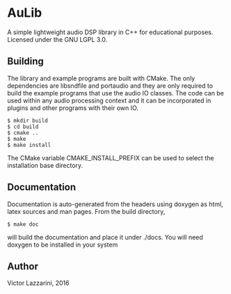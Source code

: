 AuLib
=================

A simple lightweight audio DSP library in C++ for educational purposes. Licensed under
the GNU LGPL 3.0.

Building
----------------------
The library and example programs are built with CMake. The only
dependencies are libsndfile and portaudio and they are only required
to build the example programs that use the audio IO classes.
The code can be used within any audio processing context and it can
be incorporated in plugins and other programs with their own IO.

```
$ mkdir build
$ cd build
$ cmake .. 
$ make
$ make install
```

The CMake variable CMAKE\_INSTALL\_PREFIX can be used to select the
installation base directory.

Documentation
-----------------------
Documentation is auto-generated from the headers using doxygen
as html, latex sources and man pages. From the build directory, 

```
$ make doc
```

will build the documentation and place it under ./docs. You will
need doxygen to be installed in your system

Author
-----------------------
Victor Lazzarini, 2016
